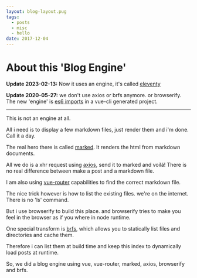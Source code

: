 ```yaml
---
layout: blog-layout.pug
tags: 
  - posts
  - misc
  - hello
date: 2017-12-04
---
```

# About this 'Blog Engine'

**Update 2023-02-13:** Now it uses an engine, it's called [eleventy](https://www.11ty.dev/)

**Update 2020-05-27:** we don't use axios or brfs anymore. or browserify.
The new 'engine' is [es6 imports](https://webpack.js.org/api/module-methods/#dynamic-expressions-in-import) in a vue-cli generated project.

---

This is not an engine at all.

All i need is to display a few markdown files, just render them and i'm done. Call it a day.

The real hero there is called [marked](https://www.npmjs.com/package/marked). It renders the html from markdown documents.

All we do is a xhr request using [axios](https://github.com/axios/axios), send it to marked and voilá! There is no real difference between make a post and a markdown file.

I am also using [vue-router](https://router.vuejs.org/en/essentials/dynamic-matching.html) capabilities to find the correct markdown file.

The nice trick however is how to list the existing files. we're on the internet. There is no 'ls' command.

But i use browserify to build this place. and browserify tries to make you feel in the browser as if you where in node runtime.

One special transform is [brfs](https://github.com/browserify/brfs), which allows you to statically list files and directories and cache them.

Therefore i can list them at build time and keep this index to dynamically load posts at runtime.

So, we did a blog engine using vue, vue-router, marked, axios, browserify and brfs.
